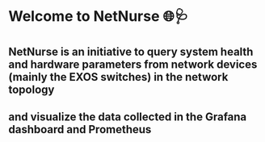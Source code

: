 # Welcome to NetNurse 🌐🩺
## NetNurse is an initiative to query system health and hardware parameters from network devices (mainly the EXOS switches) in the network topology
## and visualize the data collected in the Grafana dashboard and Prometheus
